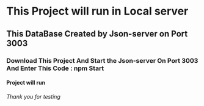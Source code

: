 # This Project will run in Local server
## This DataBase Created by Json-server on Port 3003
### Download This Project And Start the Json-server On Port 3003 And Enter This Code : npm Start 
#### Project will run
###### Thank you for testing
